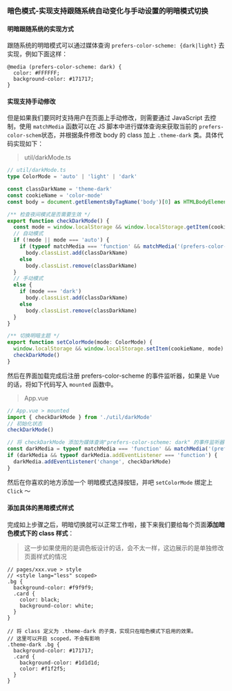 ### 暗色模式-实现支持跟随系统自动变化与手动设置的明暗模式切换

#### 明暗跟随系统的实现方式

跟随系统的明暗模式可以通过媒体查询 `prefers-color-scheme: {dark|light}` 去实现，例如下面这样：

```less
@media (prefers-color-scheme: dark) {
  color: #FFFFFF;
  background-color: #171717;
}
```

#### 实现支持手动修改

但是如果我们要同时支持用户在页面上手动修改，则需要通过 JavaScript 去控制，使用 `matchMedia` 函数可以在 JS 脚本中进行媒体查询来获取当前的 `prefers-color-schem`状态，并根据条件修改 body 的 class 加上 `.theme-dark` 类。具体代码实现如下：

> util/darkMode.ts

```typescript
// util/darkMode.ts
type ColorMode = 'auto' | 'light' | 'dark'

const classDarkName = 'theme-dark'
const cookieName = 'color-mode'
const body = document.getElementsByTagName('body')[0] as HTMLBodyElement

/** 检查夜间模式是否需要生效 */
export function checkDarkMode() {
  const mode = window.localStorage && window.localStorage.getItem(cookieName)
  // 自动模式
  if (!mode || mode === 'auto') {
    if (typeof matchMedia === 'function' && matchMedia('(prefers-color-scheme: dark)').matches)
      body.classList.add(classDarkName)
    else
      body.classList.remove(classDarkName)
  }
  // 手动模式
  else {
    if (mode === 'dark')
      body.classList.add(classDarkName)
    else
      body.classList.remove(classDarkName)
  }
}

/** 切换明暗主题 */
export function setColorMode(mode: ColorMode) {
  window.localStorage && window.localStorage.setItem(cookieName, mode)
  checkDarkMode()
}

```

然后在界面加载完成后注册 prefers-color-scheme 的事件监听器，如果是 Vue 的话，将如下代码写入 `mounted` 函数中。

> App.vue

```typescript
// App.vue > mounted
import { checkDarkMode } from './util/darkMode'
// 初始化状态
checkDarkMode()

// 将 checkDarkMode 添加为媒体查询"prefers-color-scheme: dark" 的事件监听器
const darkMedia = typeof matchMedia === 'function' && matchMedia('(prefers-color-scheme: dark)')
if (darkMedia && typeof darkMedia.addEventListener === 'function') {
  darkMedia.addEventListener('change', checkDarkMode)
}
```

然后在你喜欢的地方添加一个 明暗模式选择按钮，并吧 `setColorMode` 绑定上 `Click`  ～

#### 添加具体的黑暗模式样式

完成如上步骤之后，明暗切换就可以正常工作啦，接下来我们要给每个页面**添加暗色模式下的 class 样式**：

> 这一步如果使用的是调色板设计的话，会不太一样，这边展示的是单独修改页面样式的情况

```less
// pages/xxx.vue > style
// <style lang="less" scoped>
.bg {
  background-color: #f9f9f9;
  .card {
    color: black;
    background-color: white;
  }
}

// 将 class 定义为 .theme-dark 的子类，实现只在暗色模式下启用的效果。
// 这里可以开启 scoped，不会有影响
.theme-dark .bg {
  background-color: #171717;
  .card {
    background-color: #1d1d1d;
    color: #f1f2f5;
  }
}
```
